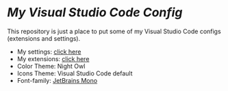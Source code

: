 # _My Visual Studio Code Config_

This repository is just a place to put some of my Visual Studio Code configs (extensions and settings).

- My settings: [click here](https://github.com/murillo-nahas/vscode-settings/blob/main/vscode/settings.json) <br>
- My extensions: [click here](https://github.com/murillo-nahas/vscode-settings/blob/main/vscode/extensions.json)
- Color Theme: Night Owl <br/>
- Icons Theme: Visual Studio Code default <br/>
- Font-family: [JetBrains Mono](https://www.jetbrains.com/)

